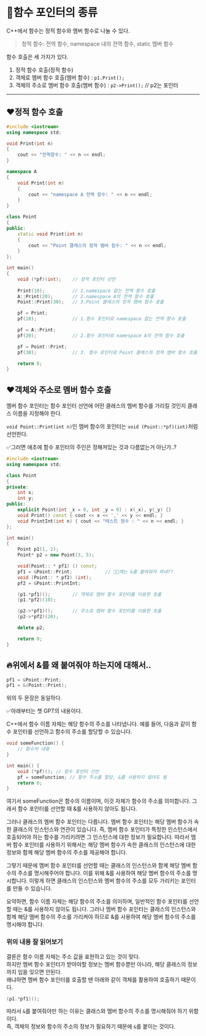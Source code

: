 # 🔵함수 포인터의 종류

C++에서 함수는 정적 함수와 멤버 함수로 나눌 수 있다.

> 정적 함수: 전역 함수, namespace 내의 전역 함수, static 멤버 함수

함수 호출은 세 가지가 있다.
1. 정적 함수 호출(정적 함수)
2. 객체로 멤버 함수 호출(멤버 함수) : `p1.Print();`
3. 객체의 주소로 멤버 함수 호출(멤버 함수) : `p2->Print();` // p2는 포인터

---
## ❤️정적 함수 호출

```cpp
#include <iostream>
using namespace std;

void Print(int n)
{
	cout << "전역함수: " << n << endl;
}

namespace A
{
	void Print(int n)
	{
		cout << "namespace A 전역 함수: " << n << endl;
	}
}

class Point
{
public:
	static void Print(int n)
	{
		cout << "Point 클래스의 정적 멤버 함수: " << n << endl;
	}
};

int main()
{
	void (*pf)(int);    // 정적 포인터 선언
	 
	Print(10);          // 1.namespace 없는 전역 함수 호출
	A::Print(20);       // 2.namespace A의 전역 함수 호출
	Point::Print(30);   // 3.Point 클래스의 정적 멤버 함수 호출

	pf = Print;         
	pf(10);             // 1.함수 포인터로 namespace 없는 전역 함수 호출

	pf = A::Print;
	pf(20);             // 2.함수 포인터로 namespace A의 전역 함수 호출

	pf = Point::Print;
	pf(30);             // 3. 함수 포인터로 Point 클래스의 정적 멤버 함수 호출

	return 0;
}
```

## ❤️객체와 주소로 멤버 함수 호출

멤버 함수 포인터는 함수 포인터 선언에 어떤 클래스의 멤버 함수를 가리킬 것인지 클래스 이름을 지정해야 한다.

`void Point::Print(int n)`인 멤버 함수의 포인터는 `void (Point::*pf)(int)`처럼 선언한다. 

✅그러면 애초에 함수 포인터의 주인은 정해져있는 것과 다름없는거 아닌가..?

```cpp
#include <iostream>
using namespace std;

class Point
{
private:
	int x;
	int y;
public:
	explicit Point(int _x = 0, int _y = 0) : x(_x), y(_y) {}
	void Print() const { cout << x << ',' << y << endl; }
	void PrintInt(int n) { cout << "테스트 정수 : " << n << endl; }
};

int main()
{
	Point p1(1, 2);
	Point* p2 = new Point(3, 5);

	void(Point:: * pf1) () const;
	pf1 = &Point::Print;            // 🎈🎈얘는 &를 붙여줘야 하네??
	void (Point:: * pf2) (int);
	pf2 = &Point::PrintInt;

	(p1.*pf1)();        // 객체로 멤버 함수 포인터를 이용한 호출
	(p1.*pf2)(10);

	(p2->*pf1)();       // 주소로 멤버 함수 포인터를 이용한 호출
	(p2->*pf2)(20);

	delete p2;

	return 0;
}
```

## 🔥위에서 &를 왜 붙여줘야 하는지에 대해서..
```cpp
pf1 = &Point::Print;
pf1 = &(Point::Print);
```
위의 두 문장은 동일하다.

✅아래부터는 쳇 GPT의 내용이다. 

C++에서 함수 이름 자체는 해당 함수의 주소를 나타냅니다. 예를 들어, 다음과 같이 함수 포인터를 선언하고 함수의 주소를 할당할 수 있습니다.

```cpp
void someFunction() {
    // 함수의 내용
}

int main() {
    void (*pf)(); // 함수 포인터 선언
    pf = someFunction; // 함수 주소를 할당, &를 사용하지 않아도 됨
    return 0;
}
```
여기서 someFunction은 함수의 이름이며, 이것 자체가 함수의 주소를 의미합니다. 그래서 함수 포인터를 선언할 때 &를 사용하지 않아도 됩니다.

그러나 클래스의 멤버 함수 포인터는 다릅니다. 멤버 함수 포인터는 해당 멤버 함수가 속한 클래스의 인스턴스와 연관이 있습니다. 즉, 멤버 함수 포인터가 특정한 인스턴스에서 호출되어야 하는 함수를 가리키려면 그 인스턴스에 대한 정보가 필요합니다. 따라서 멤버 함수 포인터를 사용하기 위해서는 해당 멤버 함수가 속한 클래스의 인스턴스에 대한 정보와 함께 해당 멤버 함수의 주소를 제공해야 합니다.

그렇기 때문에 멤버 함수 포인터를 선언할 때는 클래스의 인스턴스와 함께 해당 멤버 함수의 주소를 명시해주어야 합니다. 이를 위해 &를 사용하여 해당 멤버 함수의 주소를 명시합니다. 이렇게 하면 클래스의 인스턴스와 멤버 함수의 주소를 모두 가리키는 포인터를 만들 수 있습니다.

요약하면, 함수 이름 자체는 해당 함수의 주소를 의미하며, 일반적인 함수 포인터를 선언할 때는 &를 사용하지 않아도 됩니다. 그러나 멤버 함수 포인터는 클래스의 인스턴스와 함께 해당 멤버 함수의 주소를 가리켜야 하므로 &를 사용하여 해당 멤버 함수의 주소를 명시해야 합니다.

### 위의 내용 잘 읽어보기
결론은 함수 이름 자체는 주소 값을 표현하고 있는 것이 맞다. <br> 
하지만 멤버 함수 포인터가 받아야할 정보는 멤버 함수뿐만 아니라, 해당 클래스의 정보까지 임을 잊으면 안된다. <br>
왜냐하면 멤버 함수 포인터를 호출할 땐 아래와 같이 객체를 활용하여 호출하기 때문이다.
```cpp
(p1.*pf1)();
```
따라서 `&`를 붙여줘야만 하는 이유는 클래스와 멤버 함수의 주소를 명시해줘야 하기 위함이다. <br>
즉, 객체의 정보와 함수의 주소의 정보가 필요하기 때문에 `&`를 붙이는 것이다.
